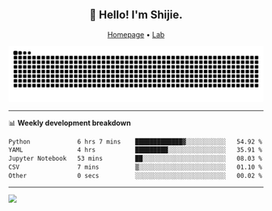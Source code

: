 <h2 align="center">👋 Hello! I'm Shijie.</h2>
<p align="center">
  <a href="https://xu-shi-jie.github.io"> Homepage</a> •
  <a href="https://onoda-lab.jp"> Lab </a>
</p>

![Snake animation](https://github.com/xu-shi-jie/xu-shi-jie/blob/output/github-snake.svg)


-------

📊 **Weekly development breakdown**
<!--START_SECTION:waka-->

```txt
Python             6 hrs 7 mins    █████████████▓░░░░░░░░░░░   54.92 %
YAML               4 hrs           █████████░░░░░░░░░░░░░░░░   35.91 %
Jupyter Notebook   53 mins         ██░░░░░░░░░░░░░░░░░░░░░░░   08.03 %
CSV                7 mins          ▒░░░░░░░░░░░░░░░░░░░░░░░░   01.10 %
Other              0 secs          ░░░░░░░░░░░░░░░░░░░░░░░░░   00.02 %
```

<!--END_SECTION:waka-->

-------
![](https://komarev.com/ghpvc/?username=xu-shi-jie&style=flat-square&color=blue) 
